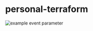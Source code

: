 # personal-terraform
![example event parameter](https://github.com/github/docs/actions/workflows/terraform-plan.yml/badge.svg?event=pull_request)